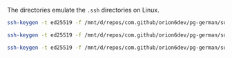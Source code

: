 The directories emulate the `.ssh` directories on Linux.

```bash
ssh-keygen -t ed25519 -f /mnt/d/repos/com.github/orion6dev/pg-german/support/test-ssh/multitool/id_ed25519 -N ""
```

```bash
ssh-keygen -t ed25519 -f /mnt/d/repos/com.github/orion6dev/pg-german/support/test-ssh/pgbackrest/id_ed25519 -N ""
```

```bash
ssh-keygen -t ed25519 -f /mnt/d/repos/com.github/orion6dev/pg-german/support/test-ssh/postgres/id_ed25519 -N ""
```
